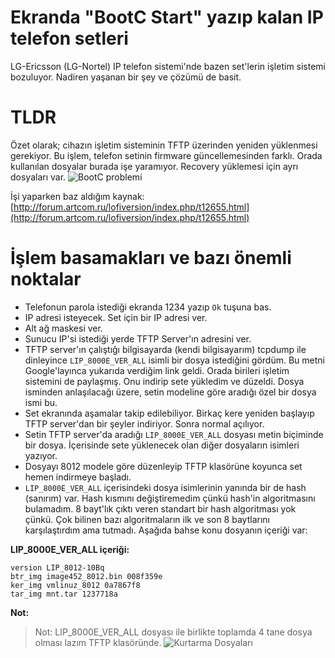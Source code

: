 # Ekranda "BootC Start" yazıp kalan IP telefon setleri
LG-Ericsson (LG-Nortel) IP telefon sistemi'nde bazen set'lerin işletim sistemi bozuluyor. Nadiren yaşanan bir şey ve çözümü de basit.

# TLDR
Özet olarak; cihazın işletim sisteminin TFTP üzerinden yeniden yüklenmesi gerekiyor. Bu işlem, telefon setinin firmware güncellemesinden farklı. Orada kullanılan dosyalar burada işe yaramıyor. Recovery yüklemesi için ayrı dosyaları var.
![BootC problemi](https://ozalpmurat.github.io/images/2024-04-15-IPECS-BootC-problemi.png)

İşi yaparken baz aldığım kaynak: [http://forum.artcom.ru/lofiversion/index.php/t12655.html](http://forum.artcom.ru/lofiversion/index.php/t12655.html)
# İşlem basamakları ve bazı önemli noktalar
- Telefonun parola istediği ekranda 1234 yazıp `Ok` tuşuna bas.
- IP adresi isteyecek. Set için bir IP adresi ver.
- Alt ağ maskesi ver.
- Sunucu IP'si istediği yerde TFTP Server'ın adresini ver.
- TFTP server'ın çalıştığı bilgisayarda (kendi bilgisayarım) tcpdump ile dinleyince `LIP_8000E_VER_ALL` isimli bir dosya istediğini gördüm. Bu metni Google'layınca yukarıda verdiğim link geldi. Orada birileri işletim sistemini de paylaşmış. Onu indirip sete yükledim ve düzeldi. Dosya isminden anlaşılacağı üzere, setin modeline göre aradığı özel bir dosya ismi bu.
- Set ekranında aşamalar takip edilebiliyor. Birkaç kere yeniden başlayıp TFTP server'dan bir şeyler indiriyor. Sonra normal açılıyor.
- Setin TFTP server'da aradığı `LIP_8000E_VER_ALL` dosyası metin biçiminde bir dosya. İçerisinde sete yüklenecek olan diğer dosyaların isimleri yazıyor.
- Dosyayı 8012 modele göre düzenleyip TFTP klasörüne koyunca set hemen indirmeye başladı.
- `LIP_8000E_VER_ALL` içerisindeki dosya isimlerinin yanında bir de hash (sanırım) var. Hash kısmını değiştiremedim çünkü hash'in algoritmasını bulamadım. 8 bayt'lık çıktı veren standart bir hash algoritması yok çünkü. Çok bilinen bazı algoritmaların ilk ve son 8 baytlarını karşılaştırdım ama tutmadı. Aşağıda bahse konu dosyanın içeriği var:

**LIP_8000E_VER_ALL içeriği:**
```
version LIP_8012-10Bq
btr_img image452_8012.bin 008f359e
ker_img vmlinuz_8012 0a7867f8
tar_img mnt.tar 1237718a
```

**Not:**
> Not: LIP_8000E_VER_ALL dosyası ile birlikte toplamda 4 tane dosya olması lazım TFTP klasöründe.
![Kurtarma Dosyaları](https://ozalpmurat.github.io/images/2024-04-15-KurtarmaDosyalari.png)
